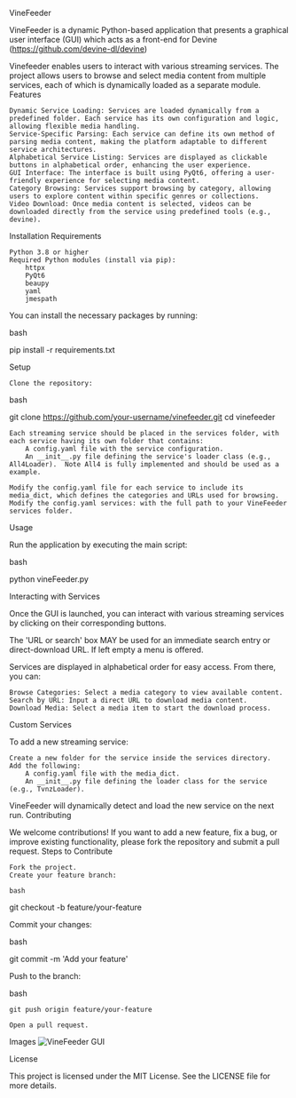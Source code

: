 VineFeeder

VineFeeder is a dynamic Python-based application that presents a graphical user interface (GUI) which acts as a front-end for Devine (https://github.com/devine-dl/devine)

Vinefeeder enables users to interact with various streaming services. The project allows users to browse and select media content from multiple services, each of which is dynamically loaded as a separate module.
Features

    Dynamic Service Loading: Services are loaded dynamically from a predefined folder. Each service has its own configuration and logic, allowing flexible media handling.
    Service-Specific Parsing: Each service can define its own method of parsing media content, making the platform adaptable to different service architectures.
    Alphabetical Service Listing: Services are displayed as clickable buttons in alphabetical order, enhancing the user experience.
    GUI Interface: The interface is built using PyQt6, offering a user-friendly experience for selecting media content.
    Category Browsing: Services support browsing by category, allowing users to explore content within specific genres or collections.
    Video Download: Once media content is selected, videos can be downloaded directly from the service using predefined tools (e.g., devine).

Installation
Requirements

    Python 3.8 or higher
    Required Python modules (install via pip):
        httpx
        PyQt6
        beaupy
        yaml
        jmespath

You can install the necessary packages by running:

bash

pip install -r requirements.txt

Setup

    Clone the repository:

bash

git clone https://github.com/your-username/vinefeeder.git
cd vinefeeder

    Each streaming service should be placed in the services folder, with each service having its own folder that contains:
        A config.yaml file with the service configuration.
        An __init__.py file defining the service's loader class (e.g., All4Loader).  Note All4 is fully implemented and should be used as a example.

    Modify the config.yaml file for each service to include its media_dict, which defines the categories and URLs used for browsing.
    Modify the config.yaml services: with the full path to your VineFeeder services folder.

Usage

Run the application by executing the main script:

bash

python vineFeeder.py

Interacting with Services

Once the GUI is launched, you can interact with various streaming services by clicking on their corresponding buttons.

The 'URL or search' box MAY be used for an immediate search entry or direct-download URL. If left empty a menu is offered.

Services are displayed in alphabetical order for easy access. From there, you can:

    Browse Categories: Select a media category to view available content.
    Search by URL: Input a direct URL to download media content.
    Download Media: Select a media item to start the download process.

Custom Services

To add a new streaming service:

    Create a new folder for the service inside the services directory.
    Add the following:
        A config.yaml file with the media_dict.
        An __init__.py file defining the loader class for the service (e.g., TvnzLoader).

VineFeeder will dynamically detect and load the new service on the next run.
Contributing

We welcome contributions! If you want to add a new feature, fix a bug, or improve existing functionality, please fork the repository and submit a pull request.
Steps to Contribute

    Fork the project.
    Create your feature branch:

    bash

git checkout -b feature/your-feature

Commit your changes:

bash

git commit -m 'Add your feature'

Push to the branch:

bash

    git push origin feature/your-feature

    Open a pull request.

Images
    ![VineFeeder GUI](https://github.com/vinefeeder/VineFeeder/blob/main/images/vinefeeder1.png)

License

This project is licensed under the MIT License. See the LICENSE file for more details.
